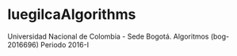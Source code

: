 # luegilcaAlgorithms
Universidad Nacional de Colombia - Sede Bogotá. Algoritmos (bog-2016696) Periodo 2016-I
